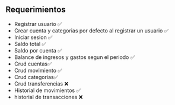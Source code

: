 ## Requerimientos

- Registrar usuario ✅
- Crear cuenta y categorias por defecto al registrar un usuario ✅
- Iniciar sesion ✅
- Saldo total ✅
- Saldo por cuenta ✅
- Balance de ingresos y gastos segun el periodo ✅
- Crud cuentas✅
- Crud movimiento ✅
- Crud categorias✅
- Crud transferencias ❌
- Historial de movimientos ✅
- historial de transacciones ❌